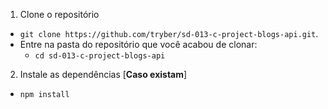 1. Clone o repositório
  * `git clone https://github.com/tryber/sd-013-c-project-blogs-api.git`.
  * Entre na pasta do repositório que você acabou de clonar:
    * `cd sd-013-c-project-blogs-api`

2. Instale as dependências [**Caso existam**]
  * `npm install`
